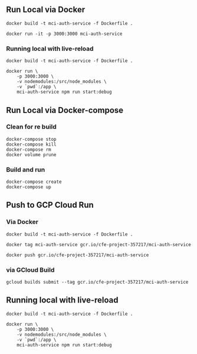 ## Run Local via Docker
```
docker build -t mci-auth-service -f Dockerfile .

docker run -it -p 3000:3000 mci-auth-service

```
### Running local with live-reload
```
docker build -t mci-auth-service -f Dockerfile .

docker run \
    -p 3000:3000 \
    -v nodemodules:/src/node_modules \
    -v `pwd`:/app \
    mci-auth-service npm run start:debug

```
## Run Local via Docker-compose
### Clean for re build
```
docker-compose stop
docker-compose kill
docker-compose rm
docker volume prune

```
### Build and run
```
docker-compose create
docker-compose up

```

## Push to GCP Cloud Run
### Via Docker
```
docker build -t mci-auth-service -f Dockerfile .

docker tag mci-auth-service gcr.io/cfe-project-357217/mci-auth-service

docker push gcr.io/cfe-project-357217/mci-auth-service

```

### via GCloud Build
```
gcloud builds submit --tag gcr.io/cfe-project-357217/mci-auth-service

```

## Running local with live-reload
```
docker build -t mci-auth-service -f Dockerfile .

docker run \
    -p 3000:3000 \
    -v nodemodules:/src/node_modules \
    -v `pwd`:/app \
    mci-auth-service npm run start:debug

```
